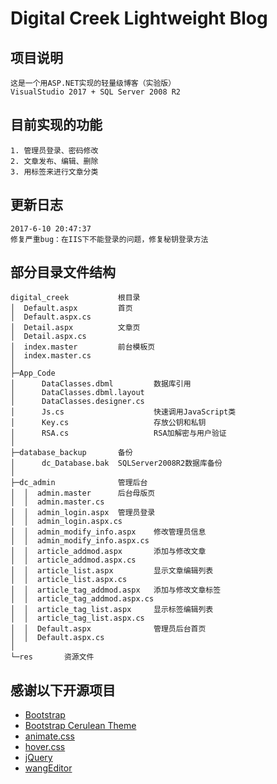 ﻿# Digital Creek Lightweight Blog

## 项目说明
~~~
这是一个用ASP.NET实现的轻量级博客（实验版）
VisualStudio 2017 + SQL Server 2008 R2
~~~

## 目前实现的功能
~~~
1. 管理员登录、密码修改
2. 文章发布、编辑、删除
3. 用标签来进行文章分类
~~~

## 更新日志
~~~
2017-6-10 20:47:37
修复严重bug：在IIS下不能登录的问题，修复秘钥登录方法
~~~

## 部分目录文件结构
~~~
digital_creek			根目录		
│  Default.aspx			首页
│  Default.aspx.cs
│  Detail.aspx			文章页
│  Detail.aspx.cs
│  index.master			前台模板页
│  index.master.cs
│
├─App_Code
│      DataClasses.dbml			数据库引用
│      DataClasses.dbml.layout
│      DataClasses.designer.cs
│      Js.cs					快速调用JavaScript类
│      Key.cs					存放公钥和私钥
│      RSA.cs					RSA加解密与用户验证
│
├─database_backup		备份
│      dc_Database.bak	SQLServer2008R2数据库备份
│
├─dc_admin				管理后台
│  │  admin.master		后台母版页
│  │  admin.master.cs
│  │  admin_login.aspx	管理员登录
│  │  admin_login.aspx.cs
│  │  admin_modify_info.aspx	修改管理员信息
│  │  admin_modify_info.aspx.cs
│  │  article_addmod.aspx		添加与修改文章
│  │  article_addmod.aspx.cs
│  │  article_list.aspx			显示文章编辑列表
│  │  article_list.aspx.cs
│  │  article_tag_addmod.aspx	添加与修改文章标签
│  │  article_tag_addmod.aspx.cs
│  │  article_tag_list.aspx		显示标签编辑列表
│  │  article_tag_list.aspx.cs
│  │  Default.aspx				管理员后台首页
│  │  Default.aspx.cs
│
└─res		资源文件
~~~

## 感谢以下开源项目
* [Bootstrap](http://v3.bootcss.com/)
* [Bootstrap Cerulean Theme](http://bootswatch.com/cerulean/)
* [animate.css](https://github.com/daneden/animate.css)
* [hover.css](https://github.com/IanLunn/Hover)
* [jQuery](https://jquery.com/)
* [wangEditor](https://github.com/wangfupeng1988/wangEditor)
